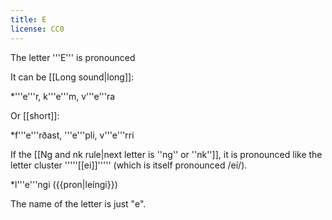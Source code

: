 ```yaml
---
title: E
license: CC0
---
```


The letter '''E''' is pronounced <Audio src="j_6G.mp3" inline/>. It is similar to the English ''b'''e'''t''.

It can be [[Long sound|long]]:<!--<note>When ''e'' is long, it's pronounced approximately like a long gliding sound from ''i'' to ''e.''</note>-->

*'''e'''r, k'''e'''m, v'''e'''ra

Or [[short]]:

*f'''e'''rðast, '''e'''pli, v'''e'''rri

If the [[Ng and nk rule|next letter is ''ng'' or ''nk'']], it is pronounced like the letter cluster '''''[[ei]]''''' (which is itself pronounced /eí/).

*l'''e'''ngi ({{pron|leíngi}})
<!--
If the next letter is a ''[[g]]'' that happens to be pronounced as a {{pron|j}}, it is pronounced like the letter cluster '''''[[ei]]''''' (which is itself pronounced /eí/).

* hádegi ({{pron|hádeíji}})
* segja ({{pron|seíja}})
-->

The name of the letter is just "e".

